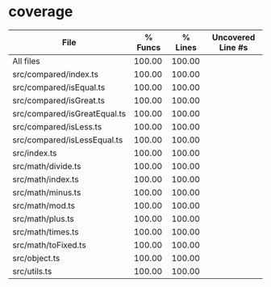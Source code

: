 # coverage

File                          | % Funcs | % Lines | Uncovered Line #s
------------------------------|---------|---------|-------------------
All files                     |  100.00 |  100.00 |
 src/compared/index.ts        |  100.00 |  100.00 | 
 src/compared/isEqual.ts      |  100.00 |  100.00 | 
 src/compared/isGreat.ts      |  100.00 |  100.00 | 
 src/compared/isGreatEqual.ts |  100.00 |  100.00 | 
 src/compared/isLess.ts       |  100.00 |  100.00 | 
 src/compared/isLessEqual.ts  |  100.00 |  100.00 | 
 src/index.ts                 |  100.00 |  100.00 | 
 src/math/divide.ts           |  100.00 |  100.00 | 
 src/math/index.ts            |  100.00 |  100.00 | 
 src/math/minus.ts            |  100.00 |  100.00 | 
 src/math/mod.ts              |  100.00 |  100.00 | 
 src/math/plus.ts             |  100.00 |  100.00 | 
 src/math/times.ts            |  100.00 |  100.00 | 
 src/math/toFixed.ts          |  100.00 |  100.00 | 
 src/object.ts                |  100.00 |  100.00 | 
 src/utils.ts                 |  100.00 |  100.00 | 